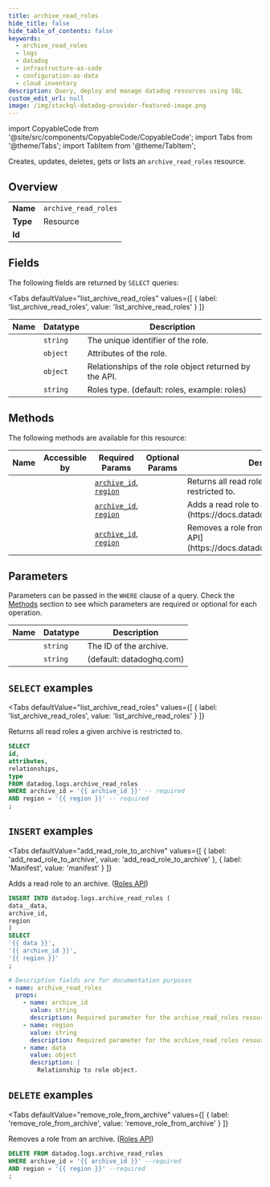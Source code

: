 ```yaml
--- 
title: archive_read_roles
hide_title: false
hide_table_of_contents: false
keywords:
  - archive_read_roles
  - logs
  - datadog
  - infrastructure-as-code
  - configuration-as-data
  - cloud inventory
description: Query, deploy and manage datadog resources using SQL
custom_edit_url: null
image: /img/stackql-datadog-provider-featured-image.png
---
```


import CopyableCode from '@site/src/components/CopyableCode/CopyableCode';
import Tabs from '@theme/Tabs';
import TabItem from '@theme/TabItem';

Creates, updates, deletes, gets or lists an <code>archive_read_roles</code> resource.

## Overview
<table><tbody>
<tr><td><b>Name</b></td><td><code>archive_read_roles</code></td></tr>
<tr><td><b>Type</b></td><td>Resource</td></tr>
<tr><td><b>Id</b></td><td><CopyableCode code="datadog.logs.archive_read_roles" /></td></tr>
</tbody></table>

## Fields

The following fields are returned by `SELECT` queries:

<Tabs
    defaultValue="list_archive_read_roles"
    values={[
        { label: 'list_archive_read_roles', value: 'list_archive_read_roles' }
    ]}
>
<TabItem value="list_archive_read_roles">

<table>
<thead>
    <tr>
    <th>Name</th>
    <th>Datatype</th>
    <th>Description</th>
    </tr>
</thead>
<tbody>
<tr>
    <td><CopyableCode code="id" /></td>
    <td><code>string</code></td>
    <td>The unique identifier of the role.</td>
</tr>
<tr>
    <td><CopyableCode code="attributes" /></td>
    <td><code>object</code></td>
    <td>Attributes of the role.</td>
</tr>
<tr>
    <td><CopyableCode code="relationships" /></td>
    <td><code>object</code></td>
    <td>Relationships of the role object returned by the API.</td>
</tr>
<tr>
    <td><CopyableCode code="type" /></td>
    <td><code>string</code></td>
    <td>Roles type. (default: roles, example: roles)</td>
</tr>
</tbody>
</table>
</TabItem>
</Tabs>

## Methods

The following methods are available for this resource:

<table>
<thead>
    <tr>
    <th>Name</th>
    <th>Accessible by</th>
    <th>Required Params</th>
    <th>Optional Params</th>
    <th>Description</th>
    </tr>
</thead>
<tbody>
<tr>
    <td><a href="#list_archive_read_roles"><CopyableCode code="list_archive_read_roles" /></a></td>
    <td><CopyableCode code="select" /></td>
    <td><a href="#parameter-archive_id"><code>archive_id</code></a>, <a href="#parameter-region"><code>region</code></a></td>
    <td></td>
    <td>Returns all read roles a given archive is restricted to.</td>
</tr>
<tr>
    <td><a href="#add_read_role_to_archive"><CopyableCode code="add_read_role_to_archive" /></a></td>
    <td><CopyableCode code="insert" /></td>
    <td><a href="#parameter-archive_id"><code>archive_id</code></a>, <a href="#parameter-region"><code>region</code></a></td>
    <td></td>
    <td>Adds a read role to an archive. ([Roles API](https://docs.datadoghq.com/api/v2/roles/))</td>
</tr>
<tr>
    <td><a href="#remove_role_from_archive"><CopyableCode code="remove_role_from_archive" /></a></td>
    <td><CopyableCode code="delete" /></td>
    <td><a href="#parameter-archive_id"><code>archive_id</code></a>, <a href="#parameter-region"><code>region</code></a></td>
    <td></td>
    <td>Removes a role from an archive. ([Roles API](https://docs.datadoghq.com/api/v2/roles/))</td>
</tr>
</tbody>
</table>

## Parameters

Parameters can be passed in the `WHERE` clause of a query. Check the [Methods](#methods) section to see which parameters are required or optional for each operation.

<table>
<thead>
    <tr>
    <th>Name</th>
    <th>Datatype</th>
    <th>Description</th>
    </tr>
</thead>
<tbody>
<tr id="parameter-archive_id">
    <td><CopyableCode code="archive_id" /></td>
    <td><code>string</code></td>
    <td>The ID of the archive.</td>
</tr>
<tr id="parameter-region">
    <td><CopyableCode code="region" /></td>
    <td><code>string</code></td>
    <td>(default: datadoghq.com)</td>
</tr>
</tbody>
</table>

## `SELECT` examples

<Tabs
    defaultValue="list_archive_read_roles"
    values={[
        { label: 'list_archive_read_roles', value: 'list_archive_read_roles' }
    ]}
>
<TabItem value="list_archive_read_roles">

Returns all read roles a given archive is restricted to.

```sql
SELECT
id,
attributes,
relationships,
type
FROM datadog.logs.archive_read_roles
WHERE archive_id = '{{ archive_id }}' -- required
AND region = '{{ region }}' -- required
;
```
</TabItem>
</Tabs>


## `INSERT` examples

<Tabs
    defaultValue="add_read_role_to_archive"
    values={[
        { label: 'add_read_role_to_archive', value: 'add_read_role_to_archive' },
        { label: 'Manifest', value: 'manifest' }
    ]}
>
<TabItem value="add_read_role_to_archive">

Adds a read role to an archive. ([Roles API](https://docs.datadoghq.com/api/v2/roles/))

```sql
INSERT INTO datadog.logs.archive_read_roles (
data__data,
archive_id,
region
)
SELECT 
'{{ data }}',
'{{ archive_id }}',
'{{ region }}'
;
```
</TabItem>
<TabItem value="manifest">

```yaml
# Description fields are for documentation purposes
- name: archive_read_roles
  props:
    - name: archive_id
      value: string
      description: Required parameter for the archive_read_roles resource.
    - name: region
      value: string
      description: Required parameter for the archive_read_roles resource.
    - name: data
      value: object
      description: |
        Relationship to role object.
```
</TabItem>
</Tabs>


## `DELETE` examples

<Tabs
    defaultValue="remove_role_from_archive"
    values={[
        { label: 'remove_role_from_archive', value: 'remove_role_from_archive' }
    ]}
>
<TabItem value="remove_role_from_archive">

Removes a role from an archive. ([Roles API](https://docs.datadoghq.com/api/v2/roles/))

```sql
DELETE FROM datadog.logs.archive_read_roles
WHERE archive_id = '{{ archive_id }}' --required
AND region = '{{ region }}' --required
;
```
</TabItem>
</Tabs>

